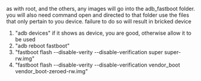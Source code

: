 as with root, and the others, any images will go into the adb_fastboot folder. you will also need command open and directed to that folder
use the files that only pertain to you device. failure to do so will result in bricked device

1. "adb devices" if it shows as device, you are good, otherwise allow it to be used
2. "adb reboot fastboot"
3. "fastboot flash --disable-verity --disable-verification super super-rw.img"
4. "fastboot flash --disable-verity --disable-verification vendor_boot vendor_boot-zeroed-rw.img"
